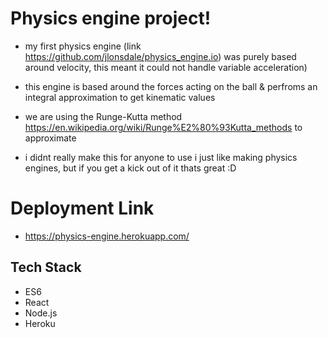 
# Physics engine project!

- my first physics engine (link https://github.com/jlonsdale/physics_engine.io) was purely based around velocity, this meant it could not handle variable acceleration)

- this engine is based around the forces acting on the ball & perfroms an integral approximation to get kinematic values
- we are using the Runge-Kutta method https://en.wikipedia.org/wiki/Runge%E2%80%93Kutta_methods to approximate

- i didnt really make this for anyone to use i just like making physics engines, but if you get a kick out of it thats great :D

# Deployment Link

-  https://physics-engine.herokuapp.com/

## Tech Stack

- ES6
- React
- Node.js
- Heroku
